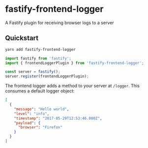 # fastify-frontend-logger

A Fastify plugin for receiving browser logs to a server

## Quickstart

```bash
yarn add fastify-frontend-logger
```

```typescript
import fastify from 'fastify';
import { frontendLoggerPlugin } from 'fastify-frontend-logger';

const server = fastify();
server.register(frontendLoggerPlugin);
```

The frontend logger adds a method to your server at `/logger`. This consumes a
default logger object:

```json
[
  {
    "message": "Hello world",
    "level": "info",
    "timestamp": "2017-05-29T12:53:46.000Z",
    "payload": {
      "browser": "Firefox"
    }
  }
]
```
